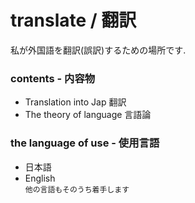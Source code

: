 # translate / 翻訳
私が外国語を翻訳(誤訳)するための場所です.

### contents - 内容物
 - Translation into Jap 翻訳
 - The theory of language 言語論

### the language of use - 使用言語
 - 日本語
 - English  
```他の言語もそのうち着手します```
